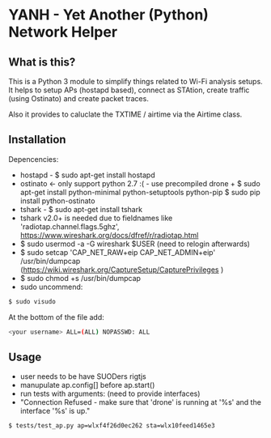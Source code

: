 # YANH - Yet Another (Python) Network Helper

## What is this?
This is a Python 3 module to simplify things related to Wi-Fi analysis setups. It helps to
setup APs (hostapd based), connect as STAtion, create traffic (using Ostinato) and create packet traces.

Also it provides to caluclate the TXTIME / airtime via the Airtime class.

## Installation

Depencencies:

- hostapd - $ sudo apt-get install hostapd
- ostinato <- only support python 2.7 :( - use precompiled drone + 
$ sudo apt-get install python-minimal python-setuptools python-pip
$ sudo pip install python-ostinato
- tshark - $ sudo apt-get install tshark 
- tshark v2.0+ is needed due to fieldnames like 'radiotap.channel.flags.5ghz',  https://www.wireshark.org/docs/dfref/r/radiotap.html
- $ sudo usermod -a -G wireshark $USER (need to  relogin afterwards)
- $ sudo setcap 'CAP_NET_RAW+eip CAP_NET_ADMIN+eip' /usr/bin/dumpcap (https://wiki.wireshark.org/CaptureSetup/CapturePrivileges )
- $ sudo chmod +s /usr/bin/dumpcap
- sudo 
uncommend:
```bash
$ sudo visudo
```
At the bottom of the file add:
```bash
<your username> ALL=(ALL) NOPASSWD: ALL
```

## Usage
- user needs to be have SUODers rigtjs
- manupulate ap.config[] before ap.start()
- run tests with arguments: (need to provide interfaces)
- "Connection Refused - make sure that 'drone' is running at '%s' and the interface '%s' is up."

```bash
$ tests/test_ap.py ap=wlxf4f26d0ec262 sta=wlx10feed1465e3
```
